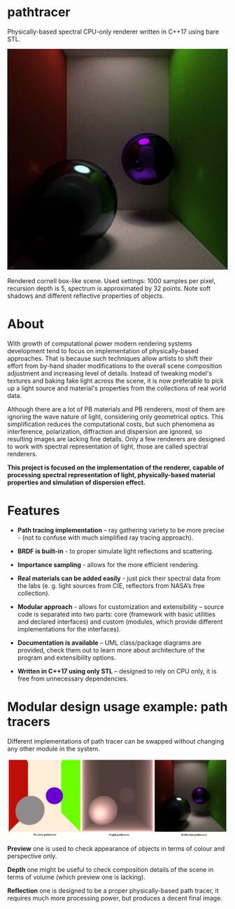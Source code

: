 # pathtracer
Physically-based spectral CPU-only renderer written in C++17 using bare STL.

![cornell_box](https://github.com/feather-light/pathtracer/blob/master/docs/output_examples/cornell_box.png)

Rendered cornell box-like scene. Used settings: 1000 samples per pixel, recursion depth is 5, spectrum is approximated by 32 points. Note soft shadows and different reflective properties of objects. 

# About
  With growth of computational power modern rendering systems development tend to focus on implementation of physically-based approaches. That is because such techniques allow artists to shift their effort from by-hand shader modifications to the overall scene composition adjustment and increasing level of details. Instead of tweaking model's textures and baking fake light across the scene, it is now preferable to pick up a light source and material's properties from the collections of real world data.

  Although there are a lot of PB materials and PB renderers, most of them are ignoring the wave nature of light, considering only geometrical optics. This simplification reduces the computational costs, but such phenomena as interference, polarization, diffraction and dispersion are ignored, so resulting images are lacking fine details. Only a few renderers are designed to work with spectral representation of light, those are called spectral renderers.

  **This project is focused on the implementation of the renderer, capable of processing spectral representation of light, physically-based material properties and simulation of dispersion effect.**
  
# Features
- **Path tracing implementation** – ray gathering variety to be more precise - (not to confuse with much simplified ray tracing approach).

- **BRDF is built-in** - to proper simulate light reflections and scattering.

- **Importance sampling** - allows for the more efficient rendering. 

- **Real materials can be added easily** - just pick their spectral data from the labs (e. g. light sources from CIE, reflectors from NASA’s free collection).

- **Modular approach** - allows for customization and extensibility – source code is separated into two parts: core (framework with basic utilities and declared interfaces) and custom (modules, which provide different implementations for the interfaces).

- **Documentation is available** – UML class/package diagrams are provided, check them out to learn more about architecture of the program and extensibility options.

- **Written in C++17 using only STL** – designed to rely on CPU only, it is free from unnecessary dependencies.

# Modular design usage example: path tracers
Different implementations of path tracer can be swapped without changing any other module in the system.

![pathtracers](https://github.com/feather-light/pathtracer/blob/master/docs/output_examples/pathtracers.png)

**Preview** one is used to check appearance of objects in terms of colour and perspective only.

**Depth** one might be useful to check composition details of the scene in terms of volume (which preview one is lacking).

**Reflection** one is designed to be a proper physically-based path tracer, it requires much more processing power, but produces a decent final image. 




 


